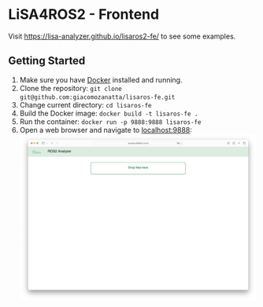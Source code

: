 # LiSA4ROS2 - Frontend
Visit <a hgref="https://lisa-analyzer.github.io/lisa4ros2-fe/">https://lisa-analyzer.github.io/lisaros2-fe/</a> to see some examples.
## Getting Started
1. Make sure you have <a href="https://www.docker.com">Docker</a> installed and running.
1. Clone the repository: `git clone git@github.com:giacomozanatta/lisaros-fe.git`
2. Change current directory: `cd lisaros-fe`
2. Build the Docker image: `docker build -t lisaros-fe .`
3. Run the container: `docker run -p 9888:9888 lisaros-fe`
4. Open a web browser and navigate to <a href="http://localhost:9888">localhost:9888</a>:  
![](getting-started.png?raw=true)
